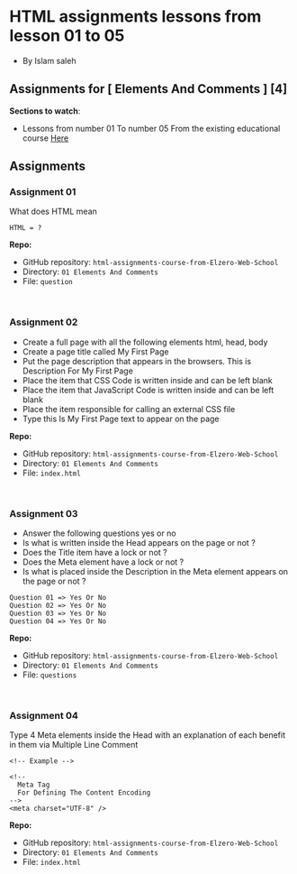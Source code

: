 # HTML assignments lessons from lesson 01 to 05

- By Islam saleh

## Assignments for [ Elements And Comments ] [4]

**Sections to watch**:

- Lessons from number 01 To number 05 From the existing educational course [Here](https://www.youtube.com/playlist?list=PLDoPjvoNmBAw_t_XWUFbBX-c9MafPk9ji)

## Assignments

### Assignment 01

What does HTML mean

```
HTML = ?
```

**Repo:**

- GitHub repository: `html-assignments-course-from-Elzero-Web-School`
- Directory: `01 Elements And Comments`
- File: `question`

<br />

### Assignment 02

- Create a full page with all the following elements html, head, body
- Create a page title called My First Page
- Put the page description that appears in the browsers. This is Description For My First Page
- Place the item that CSS Code is written inside and can be left blank
- Place the item that JavaScript Code is written inside and can be left blank
- Place the item responsible for calling an external CSS file
- Type this Is My First Page text to appear on the page

**Repo:**

- GitHub repository: `html-assignments-course-from-Elzero-Web-School`
- Directory: `01 Elements And Comments`
- File: `index.html`

<br />

### Assignment 03

- Answer the following questions yes or no
- Is what is written inside the Head appears on the page or not ?
- Does the Title item have a lock or not ?
- Does the Meta element have a lock or not ?
- Is what is placed inside the Description in the Meta element appears on the page or not ?

```
Question 01 => Yes Or No
Question 02 => Yes Or No
Question 03 => Yes Or No
Question 04 => Yes Or No
```

**Repo:**

- GitHub repository: `html-assignments-course-from-Elzero-Web-School`
- Directory: `01 Elements And Comments`
- File: `questions`

<br />

### Assignment 04

Type 4 Meta elements inside the Head with an explanation of each benefit in them via Multiple Line Comment

```
<!-- Example -->

<!--
  Meta Tag
  For Defining The Content Encoding
-->
<meta charset="UTF-8" />
```

**Repo:**

- GitHub repository: `html-assignments-course-from-Elzero-Web-School`
- Directory: `01 Elements And Comments`
- File: `index.html`
